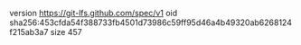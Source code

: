 version https://git-lfs.github.com/spec/v1
oid sha256:453cfda54f388733fb4501d73986c59ff95d46a4b49320ab6268124f215ab3a7
size 457
